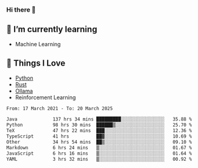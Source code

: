 ### Hi there 👋
<!-- ## About Me -->

## 🌱 I’m currently learning
- Machine Learning

## 🥰 Things I Love
- [Python](https://www.python.org/) 
- [Rust](https://www.rust-lang.org/)
- [Ollama](https://ollama.com)
- Reinforcement Learning

<!--START_SECTION:waka-->

```txt
From: 17 March 2021 - To: 20 March 2025

Java             137 hrs 34 mins █████████░░░░░░░░░░░░░░░░   35.88 %
Python           98 hrs 30 mins  ██████▒░░░░░░░░░░░░░░░░░░   25.70 %
TeX              47 hrs 22 mins  ███░░░░░░░░░░░░░░░░░░░░░░   12.36 %
TypeScript       41 hrs          ██▓░░░░░░░░░░░░░░░░░░░░░░   10.69 %
Other            34 hrs 54 mins  ██▒░░░░░░░░░░░░░░░░░░░░░░   09.10 %
Markdown         6 hrs 24 mins   ▒░░░░░░░░░░░░░░░░░░░░░░░░   01.67 %
JavaScript       6 hrs 16 mins   ▒░░░░░░░░░░░░░░░░░░░░░░░░   01.64 %
YAML             3 hrs 32 mins   ▒░░░░░░░░░░░░░░░░░░░░░░░░   00.92 %
```

<!--END_SECTION:waka-->

<!--
**CharlesC03/CharlesC03** is a ✨ _special_ ✨ repository because its `README.md` (this file) appears on your GitHub profile.

Here are some ideas to get you started:

- 🔭 I’m currently working on ...
- 🌱 I’m currently learning ...
- 👯 I’m looking to collaborate on ...
- 🤔 I’m looking for help with ...
- 💬 Ask me about ...
- 📫 How to reach me: ...
- 😄 Pronouns: ...
- ⚡ Fun fact: ...
-->
